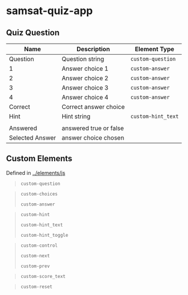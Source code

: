 # samsat-quiz-app

## Quiz Question

| Name            | Description            | Element Type       |
| --------------- | ---------------------- | ------------------ |
| Question        | Question string        | `custom-question`  |
| 1               | Answer choice 1        | `custom-answer`    |
| 2               | Answer choice 2        | `custom-answer`    |
| 3               | Answer choice 3        | `custom-answer`    |
| 4               | Answer choice 4        | `custom-answer`    |
| Correct         | Correct answer choice  |
| Hint            | Hint string            | `custom-hint_text` |
|                 |                        |
| Answered        | answered true or false |
| Selected Answer | answer choice chosen   |

## Custom Elements

Defined in [../elements/js](./public/js/elements.js)

> `custom-question`

> `custom-choices`
>
> `custom-answer`

>`custom-hint`
>
> `custom-hint_text`
>
> `custom-hint_toggle`

> `custom-control`
>
> `custom-next`
>
> `custom-prev`

> `custom-score_text`

> `custom-reset`
